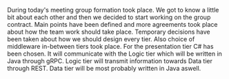 During today's meeting group formation took place. We got to know a little bit about each other and then we decided to start working on the group contract.
Main points have been defined and more agreements took place about how the team work should take place. 
Temporary decisions have been taken about how we should design every tier. Also choice of middleware in-between tiers took place.
For the presentation tier C# has been chosen. It will communicate with the Logic tier which will be written in Java through gRPC. Logic tier will transmit information towards Data tier through REST. Data tier will be most probably written in Java aswell.